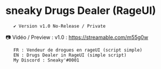 # sneaky Drugs Dealer (RageUI)

       ✔️ Version v1.0 No-Release / Private
📷 Vidéo / Preview : v1.0 : https://streamable.com/m55g0w
       
       FR : Vendeur de drogues en rageUI (script simple)
       EN : Drugs Dealer in RageUI (simple script)
       My Discord : Sneaky'#0001
